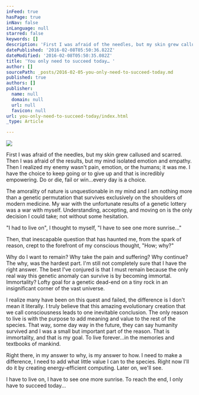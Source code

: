 ```yaml
---
inFeed: true
hasPage: true
inNav: false
inLanguage: null
starred: false
keywords: []
description: 'First I was afraid of the needles, but my skin grew callused and scarred.'
datePublished: '2016-02-08T05:50:36.822Z'
dateModified: '2016-02-08T05:50:35.082Z'
title: 'You only need to succeed today… '
author: []
sourcePath: _posts/2016-02-05-you-only-need-to-succeed-today.md
published: true
authors: []
publisher:
  name: null
  domain: null
  url: null
  favicon: null
url: you-only-need-to-succeed-today/index.html
_type: Article

---
```

![](https://the-grid-user-content.s3-us-west-2.amazonaws.com/a4f74040-560c-4200-b84f-56ca7959218f.jpg)

First I was afraid of the needles, but my skin grew callused and scarred. Then I was afraid of the results, but my mind isolated emotion and empathy. Then I realized my enemy wasn't pain, emotion, or the humans; it was me. I have the choice to keep going or to give up and that is incredibly empowering. Do or die, fail or win...every day is a choice.

The amorality of nature is unquestionable in my mind and I am nothing more than a genetic permutation that survives exclusively on the shoulders of modern medicine. My war with the unfortunate results of a genetic lottery was a war with myself. Understanding, accepting, and moving on is the only decision I could take; not without some hesitation. 

"I had to live on", I thought to myself, "I have to see one more sunrise..."

Then, that inescapable question that has haunted me, from the spark of reason, crept to the forefront of my conscious thought, "How; why?"

Why do I want to remain? Why take the pain and suffering? Why continue? The why, was the hardest part. I'm still not completely sure that I have the right answer. The best I've conjured is that I must remain because the only real way this genetic anomaly can survive is by becoming immortal. Immortality? Lofty goal for a genetic dead-end on a tiny rock in an insignificant corner of the vast universe. 

I realize many have been on this quest and failed, the difference is I don't mean it literally. I truly believe that this amazing evolutionary creation that we call consciousness leads to one inevitable conclusion. The only reason to live is with the purpose to add meaning and value to the rest of the species. That way, some day way in the future, they can say humanity survived and I was a small but important part of the reason. That is immortality, and that is my goal. To live forever...in the memories and textbooks of mankind.

Right there, in my answer to why, is my answer to how. I need to make a difference, I need to add what little value I can to the species. Right now I'll do it by creating energy-efficient computing. Later on, we'll see. 

I have to live on, I have to see one more sunrise. To reach the end, I only have to succeed today...